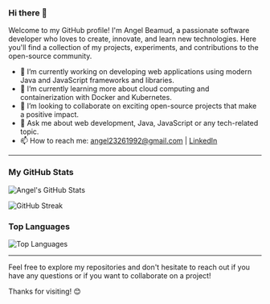 ### Hi there 👋

<!--
**angelbeamud/angelbeamud** is a ✨ _special_ ✨ repository because its `README.md` (this file) appears on your GitHub profile.
-->

Welcome to my GitHub profile! I'm Angel Beamud, a passionate software developer who loves to create, innovate, and learn new technologies. Here you'll find a collection of my projects, experiments, and contributions to the open-source community.

- 🔭 I’m currently working on developing web applications using modern Java and JavaScript frameworks and libraries.
- 🌱 I’m currently learning more about cloud computing and containerization with Docker and Kubernetes.
- 👯 I’m looking to collaborate on exciting open-source projects that make a positive impact.
- 💬 Ask me about web development, Java, JavaScript or any tech-related topic.
- 📫 How to reach me: [angel23261992@gmail.com](mailto:angel23261992@gmail.com) | [LinkedIn](https://www.linkedin.com/in/%C3%A1ngel-l%C3%B3pez-beamud-865102236/)

---

### My GitHub Stats

![Angel's GitHub Stats](https://github-readme-stats.vercel.app/api?username=angelbeamud&show_icons=true&theme=radical)

![GitHub Streak](https://streak-stats.demolab.com/?user=angelbeamud&theme=radical)

### Top Languages

![Top Languages](https://github-readme-stats.vercel.app/api/top-langs/?username=angelbeamud&layout=compact&theme=radical)

---

Feel free to explore my repositories and don't hesitate to reach out if you have any questions or if you want to collaborate on a project!

Thanks for visiting! 😊
